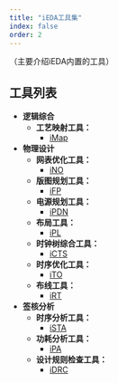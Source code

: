 ```yaml
---
title: "iEDA工具集"
index: false
order: 2
---
```




（主要介绍iEDA内置的工具）

## **工具列表**

- **逻辑综合** 
  - **工艺映射工具：**
    - [iMap](/tools/ieda-tools/imap.md)
- **物理设计** 
  - **网表优化工具：**
    - [iNO](/tools/ieda-tools/ino.md)
  - **版图规划工具：**
    - [iFP](/tools/ieda-tools/ifp.md)
  - **电源规划工具：**
    - [iPDN](/tools/ieda-tools/ipnd.md)
  - **布局工具：**
    - [iPL](/tools/ieda-tools/ipl.md)
  - **时钟树综合工具：**
    - [iCTS](/tools/ieda-tools/icts.md)
  - **时序优化工具：**
    - [iTO](/tools/ieda-tools/ito.md)
  - **布线工具：**
    - [iRT](/tools/ieda-tools/irt.md)
- **签核分析**
  - **时序分析工具：**
    - [iSTA](/tools/ieda-tools/ista.md)
  - **功耗分析工具：**
    - [iPA](/tools/ieda-tools/ipa.md)
  - **设计规则检查工具：**
    - [iDRC](/tools/ieda-tools/idrc.md)
